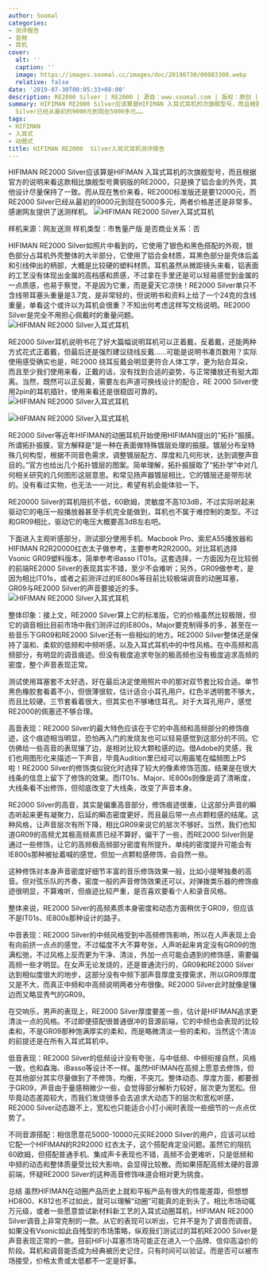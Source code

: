 ```yaml
---
author: Soomal
categories:
- 测评报告
- 音频
- 耳机
cover:
  alt: ''
  caption: ''
  image: https://images.soomal.cc/images/doc/20190730/00083300.webp
  relative: false
date: '2019-07-30T00:05:33+08:00'
description: RE2000 Silver | RE2000 | 源自：www.soomal.com | 版权：原创 |  平均/总评分：07.94/135
summary: HIFIMAN RE2000 Silver应该算是HIFIMAN 入耳式耳机的次旗舰型号，而且根据官方的说明来看这款相比旗舰型号黄铜版的RE2000，只是换了铝合金的外壳，其他设计尽量保持了一致。而从现在售价来看，RE2000标准版还是要12000元，而RE2000
  Silver已经从最初的9000元到现在5000多元……
tags:
- HIFIMAN
- 入耳式
- 动圈式
title: HIFIMAN RE2000  Silver入耳式耳机测评报告
---
```


HIFIMAN RE2000 Silver应该算是HIFIMAN 入耳式耳机的次旗舰型号，而且根据官方的说明来看这款相比旗舰型号黄铜版的RE2000，只是换了铝合金的外壳，其他设计尽量保持了一致。而从现在售价来看，RE2000标准版还是要12000元，而RE2000 Silver已经从最初的9000元到现在5000多元，两者价格差还是非常多。感谢网友提供了送测样机。
![HIFIMAN RE2000 Silver入耳式耳机](https://images.soomal.cc/images/doc/20190723/00083179.webp)





样机来源：网友送测
样机类型：市售量产版
是否商业关系：否

HIFIMAN RE2000 Silver如照片中看到的，它使用了银色和黑色搭配的外观，银色部分占耳机外壳整体的大半部分，它使用了铝合金材质，耳黑色部分是壳体后盖和引线伸出的柄部，大概是比较硬的塑料材质。耳机虽然从微距镜头来看，铝表面的工艺没有体现出金属的高档感和质感，不过拿在手里还是可以轻易感觉到金属的一点质感，也易于察觉，不是因为它重，而是夏天它凉快！RE2000 Silver单只不含线带耳塞头重量是3.7克，是非常轻的，但说明书和资料上给了一个24克的含线重量，单看这个或许以为耳机会很重？不知出何考虑这样写文档说明。RE2000 Silver是完全不用担心佩戴时的重量问题。
![HIFIMAN RE2000 Silver入耳式耳机](https://images.soomal.cc/images/doc/20190723/00083180.webp)




RE2000 Silver耳机说明书花了好大篇幅说明耳机可以正着戴，反着戴，还能两种方式花式正着戴，但最后还是强烈建议绕线反戴……可能是说明书凑页数用？实际使用感受确实也是，RE2000 绕耳反戴会明显更符合人体工学，更为贴合耳朵，而且至少我们使用来看，正戴的话，没有找到合适的姿势，与正常播放还有挺大距离。当然，既然可以正反戴，需要左右声道可换线设计的配合，RE
2000 Silver使用2pin的耳机插针，使用来看还是很稳固可靠的。
![HIFIMAN RE2000 Silver入耳式耳机](https://images.soomal.cc/images/doc/20190723/00083184_01.webp)




![HIFIMAN RE2000 Silver入耳式耳机](https://images.soomal.cc/images/doc/20190723/00083185_01.webp)




RE2000 Silver等近年HIFIMAN的动圈耳机开始使用HIFIMAN提出的“拓扑”振膜。所谓拓扑振膜，官方解释是“是一种在表面做特殊镀层处理的振膜。镀层分布呈特殊几何构型，根据不同音色需求，调整镀层配方、厚度和几何形状，达到调整声音目的。”官方也给出几个拓扑镀层的图案。简单理解，拓扑振膜取了“拓扑学”中对几何相关研究的几何图形这层意思。和常见扬声器镀层相比，它的镀层还是带形状的。没有看过实物，也无法一一对比，希望有机会能体验一下。

RE20000 Silver的耳机阻抗不低，60欧姆，灵敏度不高103dB，不过实际听起来驱动它的电压一般播放器甚至手机完全能做到，耳机也不属于难控制的类型。不过和GR09相比，驱动它的电压大概要高3dB左右吧。

下面进入主观听感部分，测试部分使用手机、Macbook Pro、索尼A55播放器和HIFIMAN R2R20000红衣太子做参考，主要参考R2R2000。对比耳机选择Vsonic GR09塑料版本，简单参考iBasso IT01s。这套选择，一方面因为在比较弱的前端RE2000 Silver的表现其实不错，至少不会难听；另外，GR09做参考，是因为相比IT01s，或者之前测评过的IE800s等目前比较极端调音的动圈耳塞，GR09与RE2000 Silver的声音要接近的多。
![HIFIMAN RE2000 Silver入耳式耳机](https://images.soomal.cc/images/doc/20190723/00083192.webp)




整体印象：接上文，RE2000 Silver算上它的标准版，它的价格虽然比较极限，但它的调音相比目前市场中我们测评过的IE800s，Major要克制得多的多，甚至在一些音乐下GR09和RE2000 Silver还有一些相似的地方。RE2000 Silver整体还是保持了温和、柔软的低频和中频听感，以及入耳式耳机中的中性风格。在中高频和高频部分，有明显的调音痕迹。但没有极度追求夸张的极高频也没有极度追求高频的密度，整个声音表现正常。

测试使用耳塞套不太好选，好在最后决定使用照片中的那对双节套比较合适。单节黑色橡胶套看着不小，但很薄很软，估计适合小耳孔用户。红色半透明套不够大，而且比较硬。三节套看着很大，但其实也不够堵住耳孔。对于大耳孔用户，感觉RE2000的佩塞还不够合理。

高音表现：RE2000 Silver的最大特色应该在于它的中高频和高频部分的修饰痕迹，这个痕迹相当明显，恐怕再入门的发烧友也可以轻易感觉到这部分的不同。它仿佛给一些高音的表现镶了边，是相对比较大颗粒感的边。借Adobe的灵感，我们也用图形化来描述一下声音，毕竟Audition里已经可以用画笔在幅频图上PS啦！RE2000 Silver的修饰类似锐化时选择了较大的像素修饰范围，结果是在很大线条的信息上留下了修饰的效果。而IT01s、Major、IE800s则像是调了清晰度，大线条看不出修饰，但彻底改变了大线条，改变了声音本身。

RE2000 Silver的高音，其实是偏重高音部分，修饰痕迹很重，让这部分声音的瞬态听起来更有凝聚力，后延的瞬态密度更好，而且最后带一点点颗粒感的结尾。这种风格，让声音层次有所下降，相比GR09来说它的层次不够好。当然，我们也知道GR09的高频尤其极高频素质已经不算好，偏干了一些，而RE2000 Silver则是通过一些修饰，让它的高频极高频部分密度有所提升。单纯的密度提升可能会有IE800s那种被扯着喊的感觉，但加一点颗粒感修饰，会自然一些。

这种修饰对本身声音密度好细节丰富的音乐修饰效果一般，比如小提琴独奏的高音。但对弦乐队的齐奏，密度一般的声音修饰效果还可以，对弹拨类乐器的修饰痕迹很明显，不算难听，但痕迹比较严重，是否喜欢要看个人和录音风格。

整体来说，RE2000 Silver的高频素质本身密度和动态方面稍优于GR09，但应该不是IT01s、IE800s那种设计的路子。

中音表现：RE2000 Silver的中频风格受到中高频修饰影响，所以在人声表现上会有向前挤一点点的感觉，不过幅度不大不算夸张，人声听起来肯定没有GR09的饱满松弛，不过风格上反而更为干净、清淡，外加一点可能会遇到的修饰感，需要偏高频一些才明显。在女声无论发烧的，还是普通流行的，GR09和RE2000 Silver达到相似度很大的地步，这部分没有中频下部声音厚度支撑需求，所以GR09厚度又是不大，而真正中频和中高频说明两者分布很像。RE2000 Silver此时就像是镶边而又略显秀气的GR09。

在交响乐，男声的表现上，RE2000 Silver厚度要差一些，估计是HIFIMAN追求更清淡一点的风格。不过即便搭配很普通很冲的音源前端，它的中频也会表现的比较柔和，不是GR09那种饱满厚实的柔和，而是略微清淡一些的柔和，当然这个清淡的前提还是在所有入耳式耳机中。

低音表现：RE2000 Silver的低频设计没有夸张，与中低频、中频衔接自然，风格一致，也和森海、iBasso等设计不一样。虽然HIFIMAN在高频上愿意去修饰，但在其他部分其实尽量做到了不修饰，均衡，不突兀。整体动态、厚度方面，都要弱于GR09，声音由于量感稍微少一些，会觉得部分解析力较好，层次更为宽松。但毕竟动态差距较大，而我们发烧很多会去追求大动态下的层次和宽松听感，RE2000 Silver动态跟不上，宽松也只能适合小打小闹时表现一些细节的一点点优势了。

不同音源搭配：相信愿意花5000-10000元买RE2000 Silver的用户，应该可以给它配一个HIFIMAN的R2R2000 红衣太子，这个搭配肯定没问题。虽然它的阻抗60欧姆，但搭配普通手机、集成声卡表现也不错，高频不会更难听，只是低频和中频的动态和整体质量受比较大影响，会显得比较散。而如果搭配高频太硬的音源前端，怀疑RE2000 Silver的这种高音修饰味道会相对更为挑食。

总结
虽然HIFIMAN在动圈产品历史上就和平板产品有很大的性能差距，但想想HD800、K812也不过如此，就可以理解“动圈”可能真的走到头了。相比市场动辄万元级，或者一些愿意尝试新材料新工艺的入耳式动圈耳机，HIFIMAN RE2000 Silver调音上非常克制的一款。从它的表现可以听出，它并不是为了调音而调音。如果没有Vsonic如此自残型的市场策略，纵观我们测试过的耳机RE2000 Silver是声音表现正常的一款。目前HIFI小耳塞市场可能正在进入一个品牌、信仰高溢价的阶段。耳机和调音能否成为经典被历史记住，只有时间可以验证。而是否可以被市场接受，价格太贵或太低都不一定是好事。